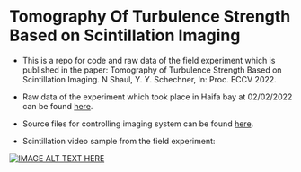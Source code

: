 # Tomography Of Turbulence Strength Based on Scintillation Imaging

* This is a repo for code and raw data of the field experiment which is published in the paper: Tomography of Turbulence Strength Based on Scintillation Imaging. N Shaul, Y. Y. Schechner, In: Proc. ECCV 2022.
* Raw data of the experiment which took place in Haifa bay at 02/02/2022 can be found [here](https://technionmail-my.sharepoint.com/:f:/g/personal/hybridlab_technion_ac_il/EijmwytR5qNMjLHg_MB0l5ABYp5k-aGzZW-ZMTzEv3Ll-g?e=4Ql63B). 

* Source files for controlling imaging system can be found [here](/src).
* Scintillation video sample from the field experiment:

[![IMAGE ALT TEXT HERE](https://img.youtube.com/vi/RRp_Qc8MPZU/0.jpg)](https://www.youtube.com/watch?v=KibeQY8pxyc)
